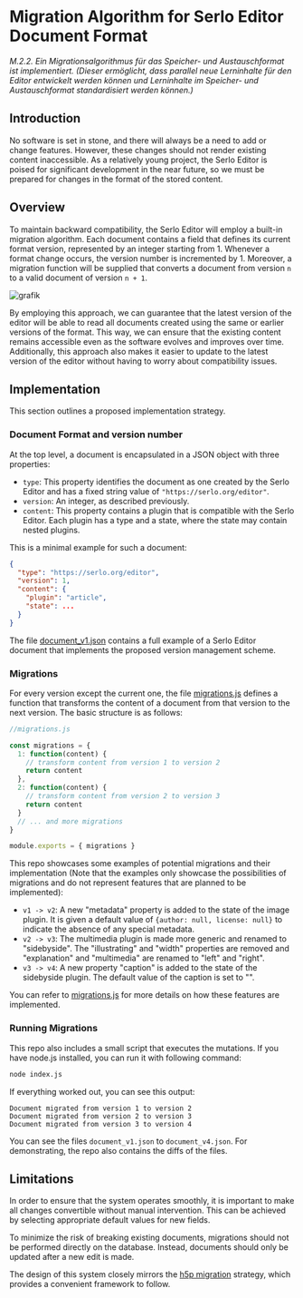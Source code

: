 # Migration Algorithm for Serlo Editor Document Format

*M.2.2. Ein Migrationsalgorithmus für das Speicher- und Austauschformat ist implementiert. (Dieser ermöglicht, dass parallel neue Lerninhalte für den Editor entwickelt werden können und Lerninhalte im Speicher- und Austauschformat standardisiert werden können.)*

## Introduction

No software is set in stone, and there will always be a need to add or change features. However, these changes should not render existing content inaccessible. As a relatively young project, the Serlo Editor is poised for significant development in the near future, so we must be prepared for changes in the format of the stored content.

## Overview

To maintain backward compatibility, the Serlo Editor will employ a built-in migration algorithm. Each document contains a field that defines its current format version, represented by an integer starting from 1. Whenever a format change occurs, the version number is incremented by 1. Moreover, a migration function will be supplied that converts a document from version `n` to a valid document of version `n + 1`.

![grafik](https://user-images.githubusercontent.com/13507950/217207637-208e27cf-e7c5-4ee9-ac12-dc7055ce9743.png)

By employing this approach, we can guarantee that the latest version of the editor will be able to read all documents created using the same or earlier versions of the format. This way, we can ensure that the existing content remains accessible even as the software evolves and improves over time. Additionally, this approach also makes it easier to update to the latest version of the editor without having to worry about compatibility issues.

## Implementation

This section outlines a proposed implementation strategy.

### Document Format and version number

At the top level, a document is encapsulated in a JSON object with three properties:

- `type`: This property identifies the document as one created by the Serlo Editor and has a fixed string value of `"https://serlo.org/editor"`.
- `version`: An integer, as described previously.
- `content`: This property contains a plugin that is compatible with the Serlo Editor. Each plugin has a type and a state, where the state may contain nested plugins.

This is a minimal example for such a document:

```json
{
  "type": "https://serlo.org/editor",
  "version": 1,
  "content": {
    "plugin": "article",
    "state": ...
  }
}
```

The file [document_v1.json](https://github.com/serlo/lenabi-migration-algorithm/blob/49599f2d33d087200b9006b3d45e61d610b13e32/document_v1.json) contains a full example of a Serlo Editor document that implements the proposed version management scheme.


### Migrations

For every version except the current one, the file [migrations.js](https://github.com/serlo/lenabi-migration-algorithm/blob/main/migrations.js) defines a function that transforms the content of a document from that version to the next version. The basic structure is as follows:

```js
//migrations.js

const migrations = {
  1: function(content) {
    // transform content from version 1 to version 2
    return content
  },
  2: function(content) {
    // transform content from version 2 to version 3
    return content
  }
  // ... and more migrations
}

module.exports = { migrations }
```

This repo showcases some examples of potential migrations and their implementation (Note that the examples only showcase the possibilities of migrations and do not represent features that are planned to be implemented):

- `v1 -> v2`: A new "metadata" property is added to the state of the image plugin. It is given a default value of `{author: null, license: null}` to indicate the absence of any special metadata.
- `v2 -> v3`: The multimedia plugin is made more generic and renamed to "sidebyside". The "illustrating" and "width" properties are removed and "explanation" and "multimedia" are renamed to "left" and "right".
- `v3 -> v4`:  A new property "caption" is added to the state of the sidebyside plugin. The default value of the caption is set to "".

You can refer to [migrations.js](https://github.com/serlo/lenabi-migration-algorithm/blob/main/migrations.js) for more details on how these features are implemented.

### Running Migrations

This repo also includes a small script that executes the mutations. If you have node.js installed, you can run it with following command:

```sh
node index.js
```

If everything worked out, you can see this output:

```
Document migrated from version 1 to version 2
Document migrated from version 2 to version 3
Document migrated from version 3 to version 4
```

You can see the files `document_v1.json` to `document_v4.json`. For demonstrating, the repo also contains the diffs of the files.

## Limitations

In order to ensure that the system operates smoothly, it is important to make all changes convertible without manual intervention. This can be achieved by selecting appropriate default values for new fields.

To minimize the risk of breaking existing documents, migrations should not be performed directly on the database. Instead, documents should only be updated after a new edit is made.

The design of this system closely mirrors the [h5p migration](https://h5p.org/documentation/developers/content-upgrade) strategy, which provides a convenient framework to follow.
